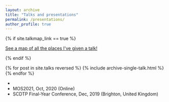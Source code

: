 ```yaml
---
layout: archive
title: "Talks and presentations"
permalink: /presentations/
author_profile: true
---
```


{% if site.talkmap_link == true %}

<p style="text-decoration:underline;"><a href="/talkmap.html">See a map of all the places I've given a talk!</a></p>

{% endif %}

{% for post in site.talks reversed %}
  {% include archive-single-talk.html %}
{% endfor %}


- 
- MOS2021, Oct, 2020 (Online)
- SCDTP Final-Year Conference, Dec, 2019 (Brighton, United Kingdom)
  
